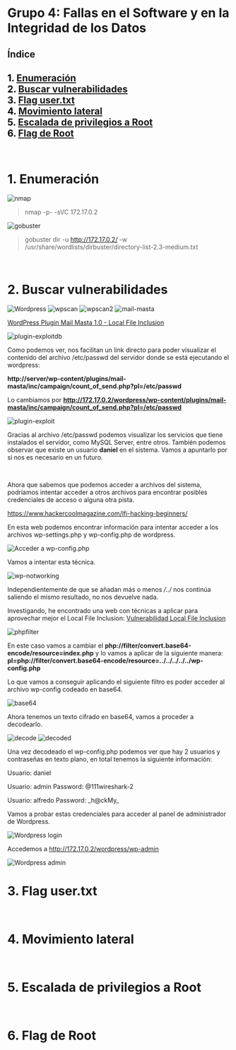 # Grupo 4: Fallas en el Software y en la Integridad de los Datos

## **Índice**

<span style="color:black;">1. [ Enumeración](#Enumeración)</span><br>
<span style="color:black;">2. [ Buscar vulnerabilidades](#Vulnerabilidades)</span><br>
<span style="color:black;">3. [ Flag user.txt](#Flag1)</span><br>
<span style="color:black;">4. [ Movimiento lateral](#Movimiento)</span><br>
<span style="color:black;">5. [ Escalada de privilegios a Root](#Escalada)</span><br>
<span style="color:black;">6. [ Flag de Root](#flag-root)</span><br>
---

<br>

<h1 name="Enumeración">1. Enumeración</h1>

<img src="https://github.com/Dani-ITB24/Proyecto-Final/blob/Grupo5(Eloi-Alan-Fernando-Jose-Zomeño)/Documentos/Grupo%204/img_A08/nmap.png" alt="nmap">

> nmap -p- -sVC 172.17.0.2 

<img src="https://github.com/Dani-ITB24/Proyecto-Final/blob/Grupo5(Eloi-Alan-Fernando-Jose-Zomeño)/Documentos/Grupo%204/img_A08/gobuster.png" alt="gobuster">

> gobuster dir -u http://172.17.0.2/ -w /usr/share/wordlists/dirbuster/directory-list-2.3-medium.txt

<br>
<h1 name="Vulnerabilidades">2. Buscar vulnerabilidades</h1>

<img src="https://github.com/Dani-ITB24/Proyecto-Final/blob/Grupo5(Eloi-Alan-Fernando-Jose-Zomeño)/Documentos/Grupo%204/img_A08/web.png" alt="Wordpress">

<img src="https://github.com/Dani-ITB24/Proyecto-Final/blob/Grupo5(Eloi-Alan-Fernando-Jose-Zomeño)/Documentos/Grupo%204/img_A08/wpscan.png" alt="wpscan">

<img src="https://github.com/Dani-ITB24/Proyecto-Final/blob/Grupo5(Eloi-Alan-Fernando-Jose-Zomeño)/Documentos/Grupo%204/img_A08/wpscan2.png" alt="wpscan2">


<img src="https://github.com/Dani-ITB24/Proyecto-Final/blob/Grupo5(Eloi-Alan-Fernando-Jose-Zomeño)/Documentos/Grupo%204/img_A08/mail-masta.png" alt="mail-masta">

[WordPress Plugin Mail Masta 1.0 - Local File Inclusion](https://www.exploit-db.com/exploits/40290)

<img src="https://github.com/Dani-ITB24/Proyecto-Final/blob/Grupo5(Eloi-Alan-Fernando-Jose-Zomeño)/Documentos/Grupo%204/img_A08/plugin-exploitdb.png" alt="plugin-exploitdb">

Como podemos ver, nos facilitan un link directo para poder visualizar el contenido del archivo /etc/passwd del servidor donde se está ejecutando el wordpress:

**http://server/wp-content/plugins/mail-masta/inc/campaign/count_of_send.php?pl=/etc/passwd**

Lo cambiamos por **http://172.17.0.2/wordpress/wp-content/plugins/mail-masta/inc/campaign/count_of_send.php?pl=/etc/passwd**


<img src="https://github.com/Dani-ITB24/Proyecto-Final/blob/Grupo5(Eloi-Alan-Fernando-Jose-Zomeño)/Documentos/Grupo%204/img_A08/plugin-exploit.png" alt="plugin-exploit">

Gracias al archivo /etc/passwd podemos visualizar los servicios que tiene instalados el servidor, como MySQL Server, entre otros. También podemos observar que existe un usuario **daniel** en el sistema. Vamos a apuntarlo por si nos es necesario en un futuro.

<br>

Ahora que sabemos que podemos acceder a archivos del sistema, podríamos intentar acceder a otros archivos para encontrar posibles credenciales de acceso o alguna otra pista.

https://www.hackercoolmagazine.com/lfi-hacking-beginners/

En esta web podemos encontrar información para intentar acceder a los archivos wp-settings.php y wp-config.php de wordpress.

<img src="https://github.com/Dani-ITB24/Proyecto-Final/blob/Grupo5(Eloi-Alan-Fernando-Jose-Zomeño)/Documentos/Grupo%204/img_A08/info-wp-config.png" alt="Acceder a wp-config.php">

Vamos a intentar esta técnica.

<img src="https://github.com/Dani-ITB24/Proyecto-Final/blob/Grupo5(Eloi-Alan-Fernando-Jose-Zomeño)/Documentos/Grupo%204/img_A08/wp-notworking.png" alt="wp-notworking">

Independientemente de que se añadan más o menos */../* nos continúa saliendo el mismo resultado, no nos devuelve nada.

Investigando, he encontrado una web con técnicas a aplicar para aprovechar mejor el Local File Inclusion:
[Vulnerabilidad Local File Inclusion](https://medium.com/@nyomanpradipta120/local-file-inclusion-vulnerability-cfd9e62d12cb)


<img src="https://github.com/Dani-ITB24/Proyecto-Final/blob/Grupo5(Eloi-Alan-Fernando-Jose-Zomeño)/Documentos/Grupo%204/img_A08/phpfilter.png" alt="phpfilter">

En este caso vamos a cambiar el **php://filter/convert.base64-encode/resource=index.php** y lo vamos a aplicar de la siguiente manera:  **pl=php://filter/convert.base64-encode/resource=../../../../../wp-config.php**

Lo que vamos a conseguir aplicando el siguiente filtro es poder acceder al archivo wp-config codeado en base64.

<img src="https://github.com/Dani-ITB24/Proyecto-Final/blob/Grupo5(Eloi-Alan-Fernando-Jose-Zomeño)/Documentos/Grupo%204/img_A08/base64.png" alt="base64">

Ahora tenemos un texto cifrado en base64, vamos a proceder a decodearlo.


<img src="https://github.com/Dani-ITB24/Proyecto-Final/blob/Grupo5(Eloi-Alan-Fernando-Jose-Zomeño)/Documentos/Grupo%204/img_A08/decode.png" alt="decode">

<img src="https://github.com/Dani-ITB24/Proyecto-Final/blob/Grupo5(Eloi-Alan-Fernando-Jose-Zomeño)/Documentos/Grupo%204/img_A08/decoded.png" alt="decoded">

Una vez decodeado el wp-config.php podemos ver que hay 2 usuarios y contraseñas en texto plano, en total tenemos la siguiente información:

Usuario: daniel

Usuario: admin
Password: @111wireshark-2

Usuario: alfredo
Password: \_h@ckMy_

Vamos a probar estas credenciales para acceder al panel de administrador de Wordpress.

<img src="https://github.com/Dani-ITB24/Proyecto-Final/blob/Grupo5(Eloi-Alan-Fernando-Jose-Zomeño)/Documentos/Grupo%204/img_A08/wordpress-login.png" alt="Wordpress login">

Accedemos a http://172.17.0.2/wordpress/wp-admin

<img src="https://github.com/Dani-ITB24/Proyecto-Final/blob/Grupo5(Eloi-Alan-Fernando-Jose-Zomeño)/Documentos/Grupo%204/img_A08/wordpress-admin.png" alt="Wordpress admin">

<br>
<h1 name="Flag1">3. Flag user.txt</h1>



<br>
<h1 name="Movimiento">4. Movimiento lateral</h1>


<br>
<h1 name="Escalada">5. Escalada de privilegios a Root</h1>


<br>
<h1 name="flag-root">6. Flag de Root</h1>

